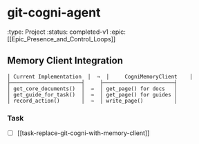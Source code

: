 # git-cogni-agent
:type: Project
:status: completed-v1
:epic: [[Epic_Presence_and_Control_Loops]]

## Memory Client Integration

```
│ Current Implementation  │  →  │     CogniMemoryClient    │
├───────────────────────┤     ├───────────────────────┤
│ get_core_documents()  │  →  │ get_page() for docs   │
│ get_guide_for_task()  │  →  │ get_page() for guides │
│ record_action()       │  →  │ write_page()          │
```

### Task
- [ ] [[task-replace-git-cogni-with-memory-client]]
